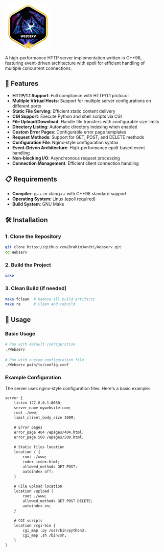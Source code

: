 
![Webserv Logo](webserv.png)

A high-performance HTTP server implementation written in C++98, featuring event-driven architecture with epoll for efficient handling of multiple concurrent connections.

## 🚀 Features

- **HTTP/1.1 Support**: Full compliance with HTTP/1.1 protocol
- **Multiple Virtual Hosts**: Support for multiple server configurations on different ports
- **Static File Serving**: Efficient static content delivery
- **CGI Support**: Execute Python and shell scripts via CGI
- **File Upload/Download**: Handle file transfers with configurable size limits
- **Directory Listing**: Automatic directory indexing when enabled
- **Custom Error Pages**: Configurable error page templates
- **Request Methods**: Support for GET, POST, and DELETE methods
- **Configuration File**: Nginx-style configuration syntax
- **Event-Driven Architecture**: High-performance epoll-based event handling
- **Non-blocking I/O**: Asynchronous request processing
- **Connection Management**: Efficient client connection handling

## 📋 Requirements

- **Compiler**: g++ or clang++ with C++98 standard support
- **Operating System**: Linux (epoll required)
- **Build System**: GNU Make

## 🛠️ Installation

### 1. Clone the Repository
```bash
git clone https://github.com/BrahimJandri/Webserv.git
cd Webserv
```

### 2. Build the Project
```bash
make
```

### 3. Clean Build (if needed)
```bash
make fclean  # Remove all build artifacts
make re      # Clean and rebuild
```

## 🎯 Usage

### Basic Usage
```bash
# Run with default configuration
./Webserv

# Run with custom configuration file
./Webserv path/to/config.conf
```

### Example Configuration
The server uses nginx-style configuration files. Here's a basic example:

```nginx
server {
    listen 127.0.0.1:8080;
    server_name mywebsite.com;
    root ./www;
    limit_client_body_size 100M;
    
    # Error pages
    error_page 404 /epages/404.html;
    error_page 500 /epages/500.html;
    
    # Static files location
    location / {
        root ./www;
        index index.html;
        allowed_methods GET POST;
        autoindex off;
    }
    
    # File upload location
    location /upload {
        root ./www;
        allowed_methods GET POST DELETE;
        autoindex on;
    }
    
    # CGI scripts
    location /cgi-bin {
        cgi_map .py /usr/bin/python3;
        cgi_map .sh /bin/sh;
    }
}
